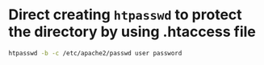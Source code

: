 # Direct creating `htpasswd` to protect the directory by using .htaccess file

```bash
htpasswd -b -c /etc/apache2/passwd user password
```
